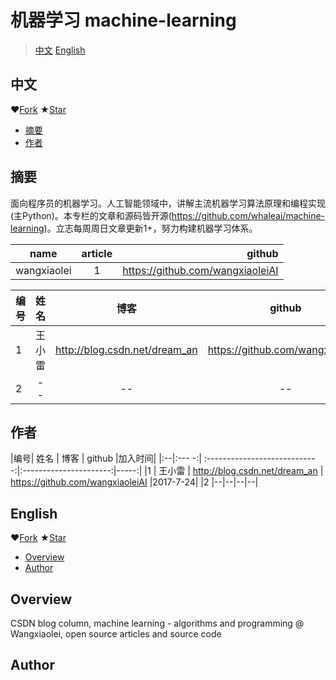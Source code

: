 机器学习 machine-learning
==============================
>[中文](#中文)  [English](#English)

中文
-------

 ❤[Fork](https://github.com/whaleai/machine-learning.git) ★[Star](https://github.com/whaleai/machine-learning.git)

- [摘要](#摘要)
- [作者](#作者)

摘要
--------
面向程序员的机器学习。人工智能领域中，讲解主流机器学习算法原理和编程实现(主Python)。本专栏的文章和源码皆开源(https://github.com/whaleai/machine-learning)。立志每周周日文章更新1+，努力构建机器学习体系。


|name           | article       | github  |
| ------------- |:-------------:| -----:|
| wangxiaolei   | 1             | https://github.com/wangxiaoleiAI |


|编号|  姓名 |             博客              | github                  |加入时间|
| :-- | :----: | :-----------------------: | :--------------------: | ---: |
|1  | 王小雷 | http://blog.csdn.net/dream_an | https://github.com/wangxiaoleiAI |2017-7-24|
|2  |--|--|--|--|

作者
---------
|编号|  姓名 |             博客              | github                  |加入时间|
|:--|:--- -:| :----------------------------:|:----------------------:|-----:|
|1  | 王小雷 | http://blog.csdn.net/dream_an | https://github.com/wangxiaoleiAI |2017-7-24|
|2  |--|--|--|--|



English
---------

 ❤[Fork](https://github.com/whaleai/machine-learning.git) ★[Star](https://github.com/whaleai/machine-learning.git)

- [Overview](#overview)
- [Author](#Author)

Overview
--------

CSDN blog column, machine learning - algorithms and programming @ Wangxiaolei, open source articles and source code



Author
---------
